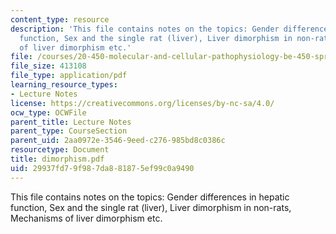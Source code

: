 ```yaml
---
content_type: resource
description: 'This file contains notes on the topics: Gender differences in hepatic
  function, Sex and the single rat (liver), Liver dimorphism in non-rats, Mechanisms
  of liver dimorphism etc.'
file: /courses/20-450-molecular-and-cellular-pathophysiology-be-450-spring-2005/29937fd79f987da881875ef99c0a9490_dimorphism.pdf
file_size: 413108
file_type: application/pdf
learning_resource_types:
- Lecture Notes
license: https://creativecommons.org/licenses/by-nc-sa/4.0/
ocw_type: OCWFile
parent_title: Lecture Notes
parent_type: CourseSection
parent_uid: 2aa0972e-3546-9eed-c276-985bd8c0386c
resourcetype: Document
title: dimorphism.pdf
uid: 29937fd7-9f98-7da8-8187-5ef99c0a9490
---
```

This file contains notes on the topics: Gender differences in hepatic function, Sex and the single rat (liver), Liver dimorphism in non-rats, Mechanisms of liver dimorphism etc.